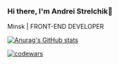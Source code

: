### Hi there, I'm Andrei Strelchik👋
Minsk |
FRONT-END DEVELOPER

[![Anurag's GitHub stats](https://github-readme-stats.vercel.app/api?username=thestrelchik&show_icons=true&theme=tokyonight)](https://github.com/anuraghazra/github-readme-stats)

[![codewars](https://www.codewars.com/users/rsschool_c4321e6026812d6a/badges/small)](https://www.codewars.com/users/rsschool_c4321e6026812d6a) 
